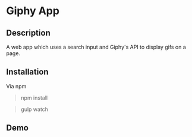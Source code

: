 # Giphy App

## Description

A web app which uses a search input and Giphy's API to display gifs on a page.

## Installation

Via npm

> npm install

> gulp watch

## Demo
